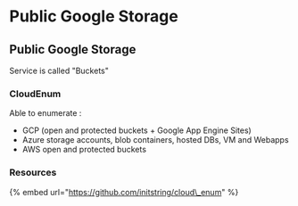 # Public Google Storage

## Public Google Storage

Service is called "Buckets"

### CloudEnum

Able to enumerate :

* GCP \(open and protected buckets + Google App Engine Sites\)
* Azure storage accounts, blob containers, hosted DBs, VM and Webapps
* AWS open and protected buckets

### Resources

{% embed url="https://github.com/initstring/cloud\_enum" %}

